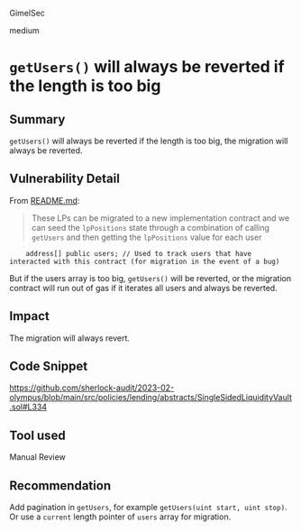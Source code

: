 GimelSec

medium

# `getUsers()` will always be reverted if the length is too big

## Summary

`getUsers()` will always be reverted if the length is too big, the migration will always be reverted.

## Vulnerability Detail

From [README.md](https://github.com/sherlock-audit/2023-02-olympus-rayn731#emergency-process):
> These LPs can be migrated to a new implementation contract and we can seed the `lpPositions` state through a combination of calling `getUsers` and then getting the `lpPositions` value for each user

```solidity
    address[] public users; // Used to track users that have interacted with this contract (for migration in the event of a bug)
```

But if the users array is too big, `getUsers()` will be reverted, or the migration contract will run out of gas if it iterates all users and always be reverted.

## Impact

The migration will always revert.

## Code Snippet

https://github.com/sherlock-audit/2023-02-olympus/blob/main/src/policies/lending/abstracts/SingleSidedLiquidityVault.sol#L334

## Tool used

Manual Review

## Recommendation

Add pagination in `getUsers`, for example `getUsers(uint start, uint stop)`.
Or use a `current` length pointer of `users` array for migration.
